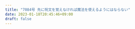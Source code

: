 ```yaml
---
title: "7084号 先に呪文を覚えなければ魔法を使えるようにはならない"
date: 2023-01-18T20:45:46+09:00
draft: false
---
```


```
```

```
```
